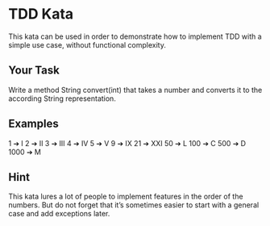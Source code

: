 # TDD Kata

This kata can be used in order to demonstrate how to implement TDD with a simple use case, without functional complexity.

## Your Task

Write a method String convert(int) that takes a number and converts it to the according String representation.


## Examples
   1 ➔ I
   2 ➔ II
   3 ➔ III
   4 ➔ IV
   5 ➔ V
   9 ➔ IX
  21 ➔ XXI
  50 ➔ L
 100 ➔ C
 500 ➔ D
1000 ➔ M

## Hint

This kata lures a lot of people to implement features in the order of the numbers. But do not forget that it’s sometimes easier to start with a general case and add exceptions later.

